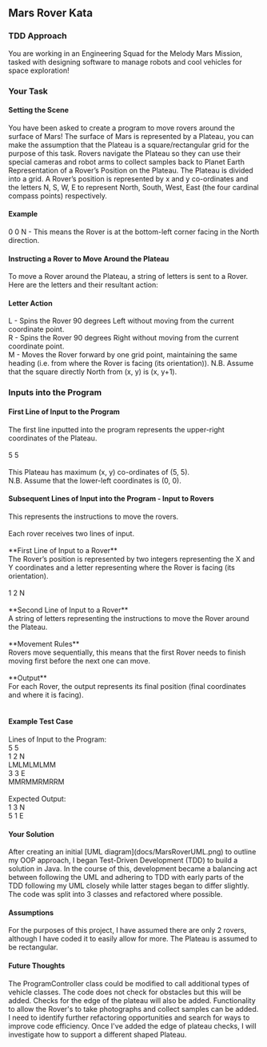 <h2>Mars Rover Kata</h2>
<h3>TDD Approach</h3>

You are working in an Engineering Squad for the Melody Mars Mission, tasked with designing software to manage robots and cool vehicles for
space exploration!<br>
<h3>Your Task</h3>
<h4>Setting the Scene</h4>

You have been asked to create a program to move rovers around the surface of Mars!
The surface of Mars is represented by a Plateau, you can make the assumption that the Plateau is a square/rectangular grid for the purpose of
this task. Rovers navigate the Plateau so they can use their special cameras and robot arms to collect samples back to Planet Earth
Representation of a Rover’s Position on the Plateau. The Plateau is divided into a grid. A Rover’s position is represented by x and y co-ordinates and the letters N, S, W, E to represent North,
South, West, East (the four cardinal compass points) respectively.<br>
<h4>Example</h4>
0 0 N - This means the Rover is at the bottom-left corner facing in the North direction.<br>
<h4>Instructing a Rover to Move Around the Plateau</h4>
To move a Rover around the Plateau, a string of letters is sent to a Rover. Here are the letters and their resultant action:
<h4>Letter Action</h4>
L - Spins the Rover 90 degrees Left without moving from the current coordinate point.<br>
R - Spins the Rover 90 degrees Right without moving from the current coordinate point.<br>
M - Moves the Rover forward by one grid point, maintaining the same heading (i.e. from where the Rover is facing (its orientation)). 
N.B. Assume that the square directly North from (x, y) is (x, y+1).

<h3>Inputs into the Program</h3>

<h4>First Line of Input to the Program</h4>
The first line inputted into the program represents the upper-right coordinates of the Plateau.<br><br>
5 5<br><br>
This Plateau has maximum (x, y) co-ordinates of (5, 5).<br>
N.B. Assume that the lower-left coordinates is (0, 0).<br>
<h4>Subsequent Lines of Input into the Program - Input to Rovers</h4>
This represents the instructions to move the rovers.<br><br>
Each rover receives two lines of input.<br><br>
**First Line of Input to a Rover**<br>
The Rover’s position is represented by two integers representing the X and Y coordinates and a letter representing where the Rover is facing (its
orientation).<br><br>
1 2 N<br><br>
**Second Line of Input to a Rover**<br>
A string of letters representing the instructions to move the Rover around the Plateau.<br><br>
**Movement Rules**<br>
Rovers move sequentially, this means that the first Rover needs to finish moving first before the next one can move.<br><br>
**Output**<br>
For each Rover, the output represents its final position (final coordinates and where it is facing).<br><br>
<h4>Example Test Case</h4>
Lines of Input to the Program:<br>
5 5<br>
1 2 N<br>
LMLMLMLMM<br>
3 3 E<br>
MMRMMRMRRM<br><br>
Expected Output:<br>
1 3 N<br>
5 1 E<br>


<h4>Your Solution</h4>
After creating an initial [UML diagram](docs/MarsRoverUML.png) to outline my OOP approach, I began Test-Driven Development (TDD) to build a solution in Java. In the course of this, development became a balancing 
act between following the UML and adhering to TDD with early parts of the TDD following my UML closely while latter stages began to differ slightly. The code was split into 3 classes and refactored where possible. 
<h4>Assumptions</h4>
For the purposes of this project, I have assumed there are only 2 rovers, although I have coded it to easily allow for more. The Plateau is assumed to be rectangular.
<h4>Future Thoughts</h4>
The ProgramController class could be modified to call additional types of vehicle classes. The code does not check for obstacles but this will be added. Checks for the edge of the plateau will also be added. Functionality to allow the Rover's to take photographs and collect samples can be added. I need to identify further refactoring opportunities and 
search for ways to improve code efficiency. Once I've added the edge of plateau checks, I will investigate how to support a different shaped Plateau.
